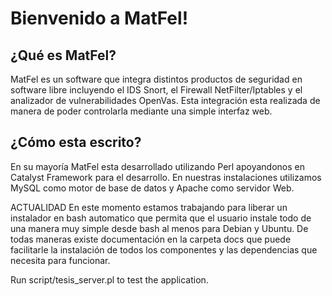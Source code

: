 Bienvenido a MatFel!
=====================

¿Qué es MatFel?
----------------

MatFel es un software que integra distintos productos de seguridad en software libre incluyendo el IDS Snort,
el Firewall NetFilter/Iptables y el analizador de vulnerabilidades OpenVas.
Esta integración esta realizada de manera de poder controlarla mediante una simple interfaz web.

¿Cómo esta escrito?
-------------------

En su mayoría MatFel esta desarrollado utilizando Perl apoyandonos en Catalyst Framework para el desarrollo.
En nuestras instalaciones utilizamos MySQL como motor de base de datos y Apache como servidor Web.


ACTUALIDAD
En este momento estamos trabajando para liberar un instalador en bash automatico que permita que el usuario 
instale todo de una manera muy simple desde bash al menos para Debian y Ubuntu. De todas maneras existe 
documentación en la carpeta docs que puede facilitarle la instalación de todos los componentes y las 
dependencias que necesita para funcionar.



Run script/tesis_server.pl to test the application.

